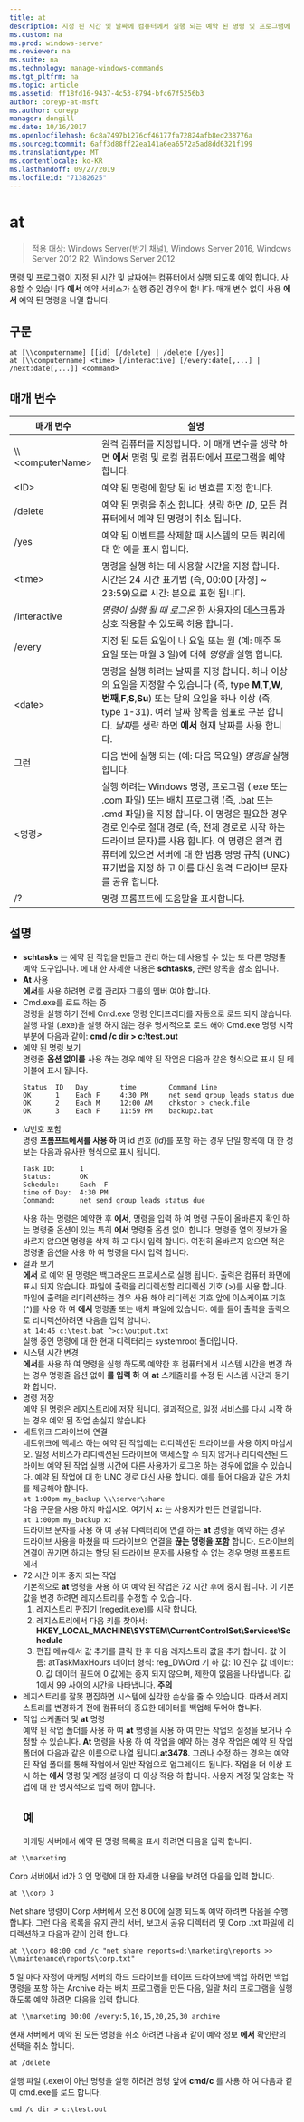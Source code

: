 ```yaml
---
title: at
description: 지정 된 시간 및 날짜에 컴퓨터에서 실행 되는 예약 된 명령 및 프로그램에 대 한 Windows 명령 **항목입니다.**
ms.custom: na
ms.prod: windows-server
ms.reviewer: na
ms.suite: na
ms.technology: manage-windows-commands
ms.tgt_pltfrm: na
ms.topic: article
ms.assetid: ff18fd16-9437-4c53-8794-bfc67f5256b3
author: coreyp-at-msft
ms.author: coreyp
manager: dongill
ms.date: 10/16/2017
ms.openlocfilehash: 6c8a7497b1276cf46177fa72824afb8ed238776a
ms.sourcegitcommit: 6aff3d88ff22ea141a6ea6572a5ad8dd6321f199
ms.translationtype: MT
ms.contentlocale: ko-KR
ms.lasthandoff: 09/27/2019
ms.locfileid: "71382625"
---
```

# <a name="at"></a>at

>적용 대상: Windows Server(반기 채널), Windows Server 2016, Windows Server 2012 R2, Windows Server 2012

명령 및 프로그램이 지정 된 시간 및 날짜에는 컴퓨터에서 실행 되도록 예약 합니다. 사용할 수 있습니다 **에서** 예약 서비스가 실행 중인 경우에 합니다. 매개 변수 없이 사용 **에서** 예약 된 명령을 나열 합니다.
## <a name="syntax"></a>구문
```
at [\\computername] [[id] [/delete] | /delete [/yes]]
at [\\computername] <time> [/interactive] [/every:date[,...] | /next:date[,...]] <command>
```
## <a name="parameters"></a>매개 변수

|      매개 변수       |                                                                                                                                                                                                               설명                                                                                                                                                                                                                |
|----------------------|------------------------------------------------------------------------------------------------------------------------------------------------------------------------------------------------------------------------------------------------------------------------------------------------------------------------------------------------------------------------------------------------------------------------------------------|
| \\\\\<computerName\> |                                                                                                                                                        원격 컴퓨터를 지정합니다. 이 매개 변수를 생략 하면 **에서** 명령 및 로컬 컴퓨터에서 프로그램을 예약 합니다.                                                                                                                                                        |
|        \<ID\>        |                                                                                                                                                                                   예약 된 명령에 할당 된 id 번호를 지정 합니다.                                                                                                                                                                                   |
|       /delete        |                                                                                                                                                                예약 된 명령을 취소 합니다. 생략 하면 *ID*, 모든 컴퓨터에서 예약 된 명령이 취소 됩니다.                                                                                                                                                                |
|         /yes         |                                                                                                                                                                               예약 된 이벤트를 삭제할 때 시스템의 모든 쿼리에 대 한 예를 표시 합니다.                                                                                                                                                                               |
|       \<time\>       |                                                                                                                                          명령을 실행 하는 데 사용할 시간을 지정 합니다. 시간은 24 시간 표기법 (즉, 00:00 [자정] ~ 23:59)으로 시간: 분으로 표현 됩니다.                                                                                                                                          |
|     /interactive     |                                                                                                                                                                  *명령이* *실행 될 때 로그온* 한 사용자의 데스크톱과 상호 작용할 수 있도록 허용 합니다.                                                                                                                                                                  |
|       /every        |                                                                                                                                                    지정 된 모든 요일이 나 요일 또는 월 (예: 매주 목요일 또는 매월 3 일)에 대해 *명령을* 실행 합니다.                                                                                                                                                    |
|       \<date\>       |                                                  명령을 실행 하려는 날짜를 지정 합니다. 하나 이상의 요일을 지정할 수 있습니다 (즉, type **M**,**T**,**W**,**번째**,**F**,**S**,**Su**) 또는 달의 요일을 하나 이상 (즉, type 1-31). 여러 날짜 항목을 쉼표로 구분 합니다. *날짜*를 생략 하면 **에서** 현재 날짜를 사용 합니다.                                                  |
|        그런        |                                                                                                                                                                              다음 번에 실행 되는 (예: 다음 목요일) *명령을* 실행 합니다.                                                                                                                                                                              |
|     \<명령\>      | 실행 하려는 Windows 명령, 프로그램 (.exe 또는 .com 파일) 또는 배치 프로그램 (즉, .bat 또는 .cmd 파일)을 지정 합니다. 이 명령은 필요한 경우 경로 인수로 절대 경로 (즉, 전체 경로로 시작 하는 드라이브 문자)를 사용 합니다. 이 명령은 원격 컴퓨터에 있으면 서버에 대 한 범용 명명 규칙 (UNC) 표기법을 지정 하 고 이름 대신 원격 드라이브 문자를 공유 합니다. |
|          /?          |                                                                                                                                                                                                   명령 프롬프트에 도움말을 표시합니다.                                                                                                                                                                                                   |

## <a name="remarks"></a>설명
- **schtasks** 는 예약 된 작업을 만들고 관리 하는 데 사용할 수 있는 또 다른 명령줄 예약 도구입니다. 에 대 한 자세한 내용은 **schtasks**, 관련 항목을 참조 합니다.
- **At** 사용  
  **에서**를 사용 하려면 로컬 관리자 그룹의 멤버 여야 합니다.
- Cmd.exe를 로드 하는 중  
  명령을 실행 하기 전에 Cmd.exe 명령 인터프리터를 자동으로 로드 되지 않습니다. 실행 파일 (.exe)을 실행 하지 않는 경우 명시적으로 로드 해야 Cmd.exe 명령 시작 부분에 다음과 같이: **cmd /c dir > c:\test.out**
- 예약 된 명령 보기  
  명령줄 **옵션 없이를** 사용 하는 경우 예약 된 작업은 다음과 같은 형식으로 표시 된 테이블에 표시 됩니다.
  ```
  Status  ID   Day        time        Command Line
  OK      1    Each F     4:30 PM     net send group leads status due
  OK      2    Each M     12:00 AM    chkstor > check.file
  OK      3    Each F     11:59 PM    backup2.bat
  ```
- *Id*번호 포함  
  명령 **프롬프트에서를 사용 하** 여 id 번호 (*id*)를 포함 하는 경우 단일 항목에 대 한 정보는 다음과 유사한 형식으로 표시 됩니다.  
  ```
  Task ID:      1
  Status:       OK
  Schedule:     Each  F
  time of Day:  4:30 PM
  Command:      net send group leads status due
  ```
  사용 하는 명령은 예약한 후 **에서**, 명령을 입력 하 여 명령 구문이 올바른지 확인 하는 명령줄 옵션이 있는 특히 **에서** 명령줄 옵션 없이 합니다. 명령줄 열의 정보가 올바르지 않으면 명령을 삭제 하 고 다시 입력 합니다. 여전히 올바르지 않으면 적은 명령줄 옵션을 사용 하 여 명령을 다시 입력 합니다.
- 결과 보기  
  **에서** 로 예약 된 명령은 백그라운드 프로세스로 실행 됩니다. 출력은 컴퓨터 화면에 표시 되지 않습니다. 파일에 출력을 리디렉션할 리디렉션 기호 (>)를 사용 합니다. 파일에 출력을 리디렉션하는 경우 사용 해야 리디렉션 기호 앞에 이스케이프 기호 (^)를 사용 하 여 **에서** 명령줄 또는 배치 파일에 있습니다. 예를 들어 출력을 출력으로 리디렉션하려면 다음을 입력 합니다.  
  `at 14:45 c:\test.bat ^>c:\output.txt`  
  실행 중인 명령에 대 한 현재 디렉터리는 systemroot 폴더입니다.
- 시스템 시간 변경  
  **에서**를 사용 하 여 명령을 실행 하도록 예약한 후 컴퓨터에서 시스템 시간을 변경 하는 경우 명령줄 옵션 없이 **를 입력 하** 여 **at** 스케줄러를 수정 된 시스템 시간과 동기화 합니다.
- 명령 저장  
  예약 된 명령은 레지스트리에 저장 됩니다. 결과적으로, 일정 서비스를 다시 시작 하는 경우 예약 된 작업 손실지 않습니다.
- 네트워크 드라이브에 연결  
  네트워크에 액세스 하는 예약 된 작업에는 리디렉션된 드라이브를 사용 하지 마십시오. 일정 서비스가 리디렉션된 드라이브에 액세스할 수 되지 않거나 리디렉션된 드라이브 예약 된 작업 실행 시간에 다른 사용자가 로그온 하는 경우에 없을 수 있습니다. 예약 된 작업에 대 한 UNC 경로 대신 사용 합니다. 예를 들어 다음과 같은 가치를 제공해야 합니다.  
  `at 1:00pm my_backup \\\server\share`  
  다음 구문을 사용 하지 마십시오. 여기서 **x:** 는 사용자가 만든 연결입니다.  
  `at 1:00pm my_backup x:`  
  드라이브 문자를 사용 하 여 공유 디렉터리에 연결 하는 **at** 명령을 예약 하는 경우 드라이브 사용을 마쳤을 때 드라이브의 연결을 **끊는 명령을 포함** 합니다. 드라이브의 연결이 끊기면 하지는 할당 된 드라이브 문자를 사용할 수 없는 경우 명령 프롬프트에서
- 72 시간 이후 중지 되는 작업  
  기본적으로 **at** 명령을 사용 하 여 예약 된 작업은 72 시간 후에 중지 됩니다. 이 기본값을 변경 하려면 레지스트리를 수정할 수 있습니다.
  1.  레지스트리 편집기 (regedit.exe)를 시작 합니다.
  2.  레지스트리에서 다음 키를 찾아서: **HKEY_LOCAL_MACHINE\SYSTEM\CurrentControlSet\Services\Schedule**
  3.  편집 메뉴에서 값 추가를 클릭 한 후 다음 레지스트리 값을 추가 합니다. 값 이름: atTaskMaxHours 데이터 형식: reg_DWOrd 기 하 값: 10 진수 값 데이터: 0. 값 데이터 필드에 0 값에는 중지 되지 않으며, 제한이 없음을 나타냅니다. 값 1에서 99 사이의 시간을 나타냅니다.
  **주의**
- 레지스트리를 잘못 편집하면 시스템에 심각한 손상을 줄 수 있습니다. 따라서 레지스트리를 변경하기 전에 컴퓨터의 중요한 데이터를 백업해 두어야 합니다.
- 작업 스케줄러 및 **at** 명령  
  예약 된 작업 폴더를 사용 하 여 **at** 명령을 사용 하 여 만든 작업의 설정을 보거나 수정할 수 있습니다. **At** 명령을 사용 하 여 작업을 예약 하는 경우 작업은 예약 된 작업 폴더에 다음과 같은 이름으로 나열 됩니다.**at3478**. 그러나 수정 하는 경우는 예약 된 작업 폴더를 통해 작업에서 일반 작업으로 업그레이드 됩니다. 작업을 더 이상 표시 하는 **에서** 명령 및 계정 설정이 더 이상 적용 하 합니다. 사용자 계정 및 암호는 작업에 대 한 명시적으로 입력 해야 합니다.
  ## <a name="examples"></a>예
  마케팅 서버에서 예약 된 명령 목록을 표시 하려면 다음을 입력 합니다.

`at \\marketing`

Corp 서버에서 id가 3 인 명령에 대 한 자세한 내용을 보려면 다음을 입력 합니다.

`at \\corp 3`

Net share 명령이 Corp 서버에서 오전 8:00에 실행 되도록 예약 하려면 다음을 수행 합니다. 그런 다음 목록을 유지 관리 서버, 보고서 공유 디렉터리 및 Corp .txt 파일에 리디렉션하고 다음과 같이 입력 합니다.

`at \\corp 08:00 cmd /c "net share reports=d:\marketing\reports >> \\maintenance\reports\corp.txt"`

5 일 마다 자정에 마케팅 서버의 하드 드라이브를 테이프 드라이브에 백업 하려면 백업 명령을 포함 하는 Archive 라는 배치 프로그램을 만든 다음, 일괄 처리 프로그램을 실행 하도록 예약 하려면 다음을 입력 합니다.

`at \\marketing 00:00 /every:5,10,15,20,25,30 archive`

현재 서버에서 예약 된 모든 명령을 취소 하려면 다음과 같이 예약 정보 **에서** 확인란의 선택을 취소 합니다.

`at /delete`

실행 파일 (.exe)이 아닌 명령을 실행 하려면 명령 앞에 **cmd/c** 를 사용 하 여 다음과 같이 cmd.exe를 로드 합니다.

`cmd /c dir > c:\test.out`
